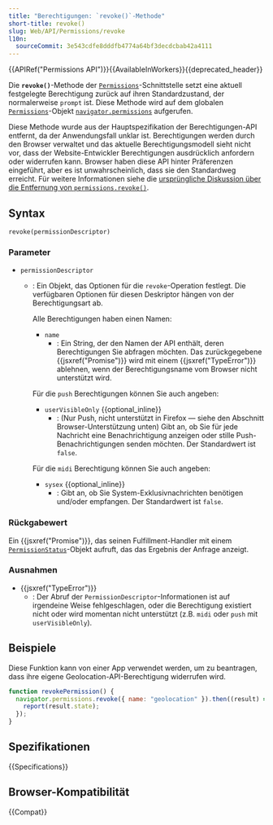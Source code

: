 ```yaml
---
title: "Berechtigungen: `revoke()`-Methode"
short-title: revoke()
slug: Web/API/Permissions/revoke
l10n:
  sourceCommit: 3e543cdfe8dddfb4774a64bf3decdcbab42a4111
---
```


{{APIRef("Permissions API")}}{{AvailableInWorkers}}{{deprecated_header}}

Die **`revoke()`**-Methode der [`Permissions`](/de/docs/Web/API/Permissions)-Schnittstelle setzt eine aktuell festgelegte Berechtigung zurück auf ihren Standardzustand, der normalerweise `prompt` ist.
Diese Methode wird auf dem globalen [`Permissions`](/de/docs/Web/API/Permissions)-Objekt [`navigator.permissions`](/de/docs/Web/API/Navigator/permissions) aufgerufen.

Diese Methode wurde aus der Hauptspezifikation der Berechtigungen-API entfernt, da der Anwendungsfall unklar ist.
Berechtigungen werden durch den Browser verwaltet und das aktuelle Berechtigungsmodell sieht nicht vor, dass der Website-Entwickler Berechtigungen ausdrücklich anfordern oder widerrufen kann. Browser haben diese API hinter Präferenzen eingeführt, aber es ist unwahrscheinlich, dass sie den Standardweg erreicht.
Für weitere Informationen siehe die [ursprüngliche Diskussion über die Entfernung von `permissions.revoke()`](https://github.com/w3c/permissions/issues/46).

## Syntax

```js-nolint
revoke(permissionDescriptor)
```

### Parameter

- `permissionDescriptor`

  - : Ein Objekt, das Optionen für die `revoke`-Operation festlegt.
    Die verfügbaren Optionen für diesen Deskriptor hängen von der Berechtigungsart ab.

    Alle Berechtigungen haben einen Namen:

    - `name`
      - : Ein String, der den Namen der API enthält, deren Berechtigungen Sie abfragen möchten.
        Das zurückgegebene {{jsxref("Promise")}} wird mit einem {{jsxref("TypeError")}} ablehnen, wenn der Berechtigungsname vom Browser nicht unterstützt wird.

    Für die `push` Berechtigungen können Sie auch angeben:

    - `userVisibleOnly` {{optional_inline}}
      - : (Nur Push, nicht unterstützt in Firefox — siehe den Abschnitt Browser-Unterstützung unten) Gibt an, ob Sie für jede Nachricht eine Benachrichtigung anzeigen oder stille Push-Benachrichtigungen senden möchten.
        Der Standardwert ist `false`.

    Für die `midi` Berechtigung können Sie auch angeben:

    - `sysex` {{optional_inline}}
      - : Gibt an, ob Sie System-Exklusivnachrichten benötigen und/oder empfangen.
        Der Standardwert ist `false`.

### Rückgabewert

Ein {{jsxref("Promise")}}, das seinen Fulfillment-Handler mit einem [`PermissionStatus`](/de/docs/Web/API/PermissionStatus)-Objekt aufruft, das das Ergebnis der Anfrage anzeigt.

### Ausnahmen

- {{jsxref("TypeError")}}
  - : Der Abruf der `PermissionDescriptor`-Informationen ist auf irgendeine Weise fehlgeschlagen, oder die Berechtigung existiert nicht oder wird momentan nicht unterstützt (z.B. `midi` oder `push` mit `userVisibleOnly`).

## Beispiele

Diese Funktion kann von einer App verwendet werden, um zu beantragen, dass ihre eigene Geolocation-API-Berechtigung widerrufen wird.

```js
function revokePermission() {
  navigator.permissions.revoke({ name: "geolocation" }).then((result) => {
    report(result.state);
  });
}
```

## Spezifikationen

{{Specifications}}

## Browser-Kompatibilität

{{Compat}}
